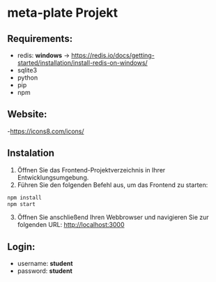 # meta-plate Projekt



## Requirements:
 - redis: **windows** -> https://redis.io/docs/getting-started/installation/install-redis-on-windows/
 - sqlite3
 - python
 - pip
 - npm


## Website:
-https://icons8.com/icons/


## Instalation




1. Öffnen Sie das Frontend-Projektverzeichnis in Ihrer Entwicklungsumgebung.
2. Führen Sie den folgenden Befehl aus, um das Frontend zu starten:
```sh
npm install
npm start
```
3. Öffnen Sie anschließend Ihren Webbrowser und navigieren Sie zur folgenden URL: [http://localhost:3000](http://localhost:3000)


## Login:
 - username: **student**
 - password: **student**

